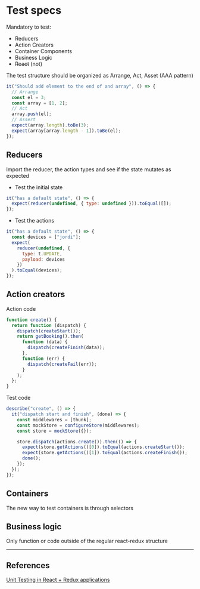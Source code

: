 # Test specs

Mandatory to test:

- Reducers
- Action Creators
- Container Components
- Business Logic
- ~~React~~ (not)

The test structure should be organized as Arrange, Act, Asset (AAA pattern)

```javascript
it("Should add element to the end of and array", () => {
  // Arrange
  const el = 3;
  const array = [1, 2];
  // Act
  array.push(el);
  // Assert
  expect(array.length).toBe(3);
  expect(array[array.length - 1]).toBe(el);
});
```

## Reducers

Import the reducer, the action types and see if the state mutates as expected

- Test the initial state

```javascript
it("has a default state", () => {
  expect(reducer(undefined, { type: undefined })).toEqual([]);
});
```

- Test the actions

```javascript
it("has a default state", () => {
  const devices = ["jordi"];
  expect(
    reducer(undefined, {
      type: t.UPDATE,
      payload: devices
    })
  ).toEqual(devices);
});
```

## Action creators

Action code

```javascript
function create() {
  return function (dispatch) {
    dispatch(createStart());
    return getBooking().then(
      function (data) {
        dispatch(createFinish(data));
      },
      function (err) {
        dispatch(createFail(err));
      }
    );
  };
}
```

Test code

```javascript
describe("create", () => {
  it("dispatch start and finish", (done) => {
    const middlewares = [thunk];
    const mockStore = configureStore(middlewares);
    const store = mockStore({});

    store.dispatch(actions.create()).then(() => {
      expect(store.getActions()[0]).toEqual(actions.createStart());
      expect(store.getActions()[1]).toEqual(actions.createFinish());
      done();
    });
  });
});
```

## Containers

The new way to test containers is through selectors

## Business logic

Only function or code outside of the regular react-redux structure

---

## References

[Unit Testing in React + Redux applications](https://www.youtube.com/watch?v=r5lhmEoaWBM)
